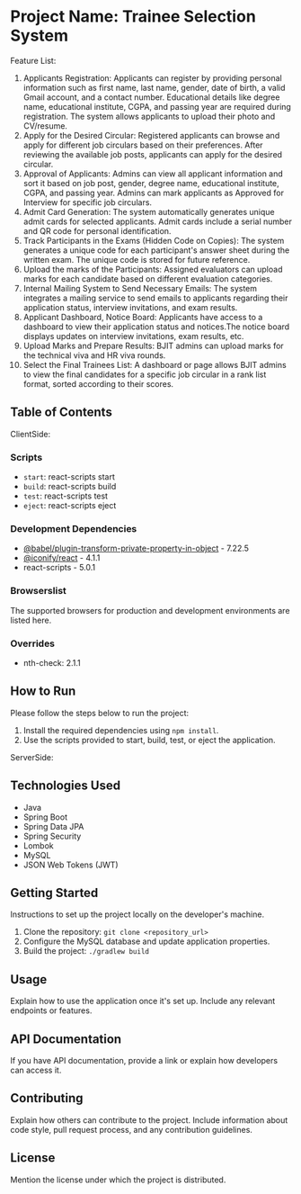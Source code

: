 # Project Name: Trainee Selection System
Feature List:
1. Applicants Registration:
Applicants can register by providing personal information such as first name, last name, gender, date of birth, a valid Gmail account, and a contact number.
Educational details like degree name, educational institute, CGPA, and passing year are required during registration.
The system allows applicants to upload their photo and CV/resume.
2. Apply for the Desired Circular:
Registered applicants can browse and apply for different job circulars based on their preferences.
After reviewing the available job posts, applicants can apply for the desired circular.
3. Approval of Applicants:
Admins can view all applicant information and sort it based on job post, gender, degree name, educational institute, CGPA, and passing year.
Admins can mark applicants as Approved for Interview for specific job circulars.
4. Admit Card Generation:
The system automatically generates unique admit cards for selected applicants.
Admit cards include a serial number and QR code for personal identification.
5.   Track Participants in the Exams (Hidden Code on Copies):
The system generates a unique code for each participant's answer sheet during the written exam.
The unique code is stored for future reference.
6.   Upload the marks of the Participants:
Assigned evaluators can upload marks for each candidate based on different evaluation categories.
7.  Internal Mailing System to Send Necessary Emails:
The system integrates a mailing service to send emails to applicants regarding their application status, interview invitations, and exam results.
8.  Applicant Dashboard, Notice Board:
Applicants have access to a dashboard to view their application status and notices.The notice board displays updates on interview invitations, exam results, etc.
9.  Upload Marks and Prepare Results:
BJIT admins can upload marks for the technical viva and HR viva rounds.
10.  Select the Final Trainees List:
A dashboard or page allows BJIT admins to view the final candidates for a specific job circular in a rank list format, sorted according to their scores.
## Table of Contents
 ClientSide:
 ### Scripts

- `start`: react-scripts start
- `build`: react-scripts build
- `test`: react-scripts test
- `eject`: react-scripts eject

### Development Dependencies

- [@babel/plugin-transform-private-property-in-object](https://www.npmjs.com/package/@babel/plugin-transform-private-property-in-object) - 7.22.5
- [@iconify/react](https://www.npmjs.com/package/@iconify/react) - 4.1.1
- react-scripts - 5.0.1

### Browserslist

The supported browsers for production and development environments are listed here.

### Overrides

- nth-check: 2.1.1

## How to Run

Please follow the steps below to run the project:

1. Install the required dependencies using `npm install`.
2. Use the scripts provided to start, build, test, or eject the application.

ServerSide:

## Technologies Used

- Java
- Spring Boot
- Spring Data JPA
- Spring Security
- Lombok
- MySQL
- JSON Web Tokens (JWT)

## Getting Started

Instructions to set up the project locally on the developer's machine.

1. Clone the repository: `git clone <repository_url>`
2. Configure the MySQL database and update application properties.
3. Build the project: `./gradlew build`

## Usage

Explain how to use the application once it's set up. Include any relevant endpoints or features.

## API Documentation

If you have API documentation, provide a link or explain how developers can access it.

## Contributing

Explain how others can contribute to the project. Include information about code style, pull request process, and any contribution guidelines.

## License

Mention the license under which the project is distributed.

